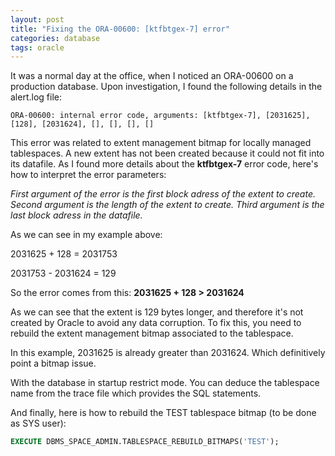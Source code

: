 ```yaml
---
layout: post
title: "Fixing the ORA-00600: [ktfbtgex-7] error"
categories: database
tags: oracle
---
```

It was a normal day at the office, when I noticed an ORA-00600 on a production database. Upon investigation, I found the following details in the alert.log file:

```
ORA-00600: internal error code, arguments: [ktfbtgex-7], [2031625], [128], [2031624], [], [], [], []
```

This error was related to extent management bitmap for locally managed tablespaces. A new extent has not been created because it could not fit into its datafile. As I found more details about the **ktfbtgex-7** error code, here's how to interpret the error parameters:

*First argument of the error is the first block adress of the extent to create.
Second argument is the length of the extent to create.
Third argument is the last block adress in the datafile.*

As we can see in my example above:

2031625 + 128 = 2031753

2031753 - 2031624 = 129

So the error comes from this: **2031625 + 128 > 2031624**

As we can see that the extent is 129 bytes longer, and therefore it's not created by Oracle to avoid any data corruption. To fix this, you need to rebuild the extent management bitmap associated to the tablespace.

In this example, 2031625 is already greater than 2031624. Which definitively point a bitmap issue.

With the database in startup restrict mode. You can deduce the tablespace name from the trace file which provides the SQL statements.

And finally, here is how to rebuild the TEST tablespace bitmap (to be done as SYS user):

```sql
EXECUTE DBMS_SPACE_ADMIN.TABLESPACE_REBUILD_BITMAPS('TEST');
```
